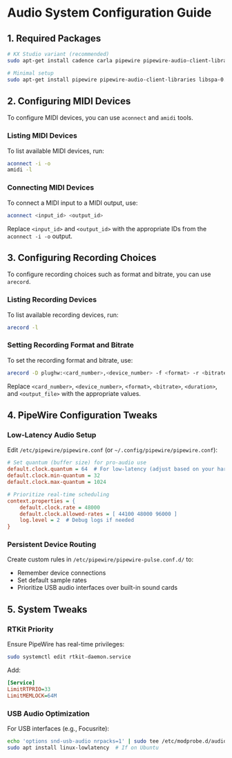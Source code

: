 # Audio System Configuration Guide

## 1. Required Packages
```bash
# KX Studio variant (recommended)
sudo apt-get install cadence carla pipewire pipewire-audio-client-libraries libspa-0.2-jack pipewire-pulse

# Minimal setup
sudo apt-get install pipewire pipewire-audio-client-libraries libspa-0.2-jack pipewire-pulse
```

## 2. Configuring MIDI Devices
To configure MIDI devices, you can use `aconnect` and `amidi` tools.

### Listing MIDI Devices
To list available MIDI devices, run:
```bash
aconnect -i -o
amidi -l
```

### Connecting MIDI Devices
To connect a MIDI input to a MIDI output, use:
```bash
aconnect <input_id> <output_id>
```
Replace `<input_id>` and `<output_id>` with the appropriate IDs from the `aconnect -i -o` output.

## 3. Configuring Recording Choices
To configure recording choices such as format and bitrate, you can use `arecord`.

### Listing Recording Devices
To list available recording devices, run:
```bash
arecord -l
```

### Setting Recording Format and Bitrate
To set the recording format and bitrate, use:
```bash
arecord -D plughw:<card_number>,<device_number> -f <format> -r <bitrate> -d <duration> <output_file>
```
Replace `<card_number>`, `<device_number>`, `<format>`, `<bitrate>`, `<duration>`, and `<output_file>` with the appropriate values.

## 4. PipeWire Configuration Tweaks

### Low-Latency Audio Setup
Edit `/etc/pipewire/pipewire.conf` (or `~/.config/pipewire/pipewire.conf`):
```ini
# Set quantum (buffer size) for pro-audio use
default.clock.quantum = 64  # For low-latency (adjust based on your hardware)
default.clock.min-quantum = 32
default.clock.max-quantum = 1024

# Prioritize real-time scheduling
context.properties = {
    default.clock.rate = 48000
    default.clock.allowed-rates = [ 44100 48000 96000 ]
    log.level = 2  # Debug logs if needed
}
```

### Persistent Device Routing
Create custom rules in `/etc/pipewire/pipewire-pulse.conf.d/` to:
- Remember device connections
- Set default sample rates
- Prioritize USB audio interfaces over built-in sound cards

## 5. System Tweaks

### RTKit Priority
Ensure PipeWire has real-time privileges:
```bash
sudo systemctl edit rtkit-daemon.service
```
Add:
```ini
[Service]
LimitRTPRIO=33
LimitMEMLOCK=64M
```

### USB Audio Optimization
For USB interfaces (e.g., Focusrite):
```bash
echo 'options snd-usb-audio nrpacks=1' | sudo tee /etc/modprobe.d/audio.conf
sudo apt install linux-lowlatency  # If on Ubuntu
```
